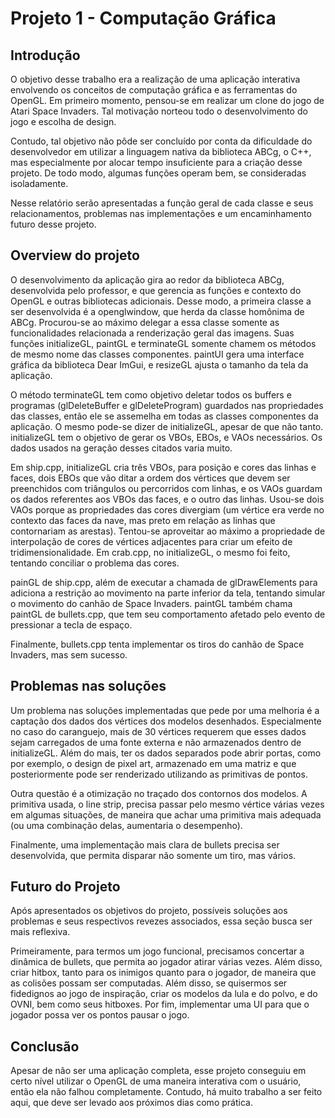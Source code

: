 # Projeto 1 - Computação Gráfica

## Introdução

O objetivo desse trabalho era a realização de uma aplicação interativa envolvendo os conceitos de computação gráfica e as ferramentas do OpenGL. Em primeiro momento, pensou-se em realizar um clone do jogo de Atari Space Invaders. Tal motivação norteou todo o desenvolvimento do jogo e escolha de design.

Contudo, tal objetivo não pôde ser concluído por conta da dificuldade do desenvolvedor em utilizar a linguagem nativa da biblioteca ABCg, o C++, mas especialmente por alocar tempo insuficiente para a criação desse projeto. De todo modo, algumas funções operam bem, se consideradas isoladamente.

Nesse relatório serão apresentadas a função geral de cada classe e seus relacionamentos, problemas nas implementações e um encaminhamento futuro desse projeto.

## Overview do projeto

O desenvolvimento da aplicação gira ao redor da biblioteca ABCg, desenvolvida pelo professor, e que gerencia as funções e contexto do OpenGL e outras bibliotecas adicionais. Desse modo, a primeira classe a ser desenvolvida é a openglwindow, que herda da classe homônima de ABCg. Procurou-se ao máximo delegar a essa classe somente as funcionalidades relacionada a renderização geral das imagens. Suas funções initializeGL, paintGL e terminateGL somente chamem os métodos de mesmo nome das classes componentes. paintUI gera uma interface gráfica da biblioteca Dear ImGui, e resizeGL ajusta o tamanho da tela da aplicação.

O método terminateGL tem como objetivo deletar todos os buffers e programas (glDeleteBuffer e glDeleteProgram) guardados nas propriedades das classes, então ele se assemelha em todas as classes componentes da aplicação. O mesmo pode-se dizer de initializeGL, apesar de que não tanto. initializeGL tem o objetivo de gerar os VBOs, EBOs, e VAOs necessários. Os dados usados na geração desses citados varia muito.

Em ship.cpp, initializeGL cria três VBOs, para posição e cores das linhas e faces, dois EBOs que vão ditar a ordem dos vértices que devem ser preenchidos com triângulos ou percorridos com linhas, e os VAOs guardam os dados referentes aos VBOs das faces, e o outro das linhas. Usou-se dois VAOs porque as propriedades das cores divergiam (um vértice era verde no contexto das faces da nave, mas preto em relação as linhas que contornariam as arestas). Tentou-se aproveitar ao máximo a propriedade de interpolação de cores de vértices adjacentes para criar um efeito de tridimensionalidade. Em crab.cpp, no initializeGL, o mesmo foi feito, tentando conciliar o problema das cores.

painGL de ship.cpp, além de executar a chamada de glDrawElements para adiciona a restrição ao movimento na parte inferior da tela, tentando simular o movimento do canhão de Space Invaders. paintGL também chama paintGL de bullets.cpp, que tem seu comportamento afetado pelo evento de pressionar a tecla de espaço.

Finalmente, bullets.cpp tenta implementar os tiros do canhão de Space Invaders, mas sem sucesso.

## Problemas nas soluções

Um problema nas soluções implementadas que pede por uma melhoria é a captação dos dados dos vértices dos modelos desenhados. Especialmente no caso do caranguejo, mais de 30 vértices requerem que esses dados sejam carregados de uma fonte externa e não armazenados dentro de initializeGL. Além do mais, ter os dados separados pode abrir portas, como por exemplo, o design de pixel art, armazenado em uma matriz e que posteriormente pode ser renderizado utilizando as primitivas de pontos.

Outra questão é a otimização no traçado dos contornos dos modelos. A primitiva usada, o line strip, precisa passar pelo mesmo vértice várias vezes em algumas situações, de maneira que achar uma primitiva mais adequada (ou uma combinação delas, aumentaria o desempenho).

Finalmente, uma implementação mais clara de bullets precisa ser desenvolvida, que permita disparar não somente um tiro, mas vários.

## Futuro do Projeto

Após apresentados os objetivos do projeto, possíveis soluções aos problemas e seus respectivos revezes associados, essa seção busca ser mais reflexiva.

Primeiramente, para termos um jogo funcional, precisamos concertar a dinâmica de bullets, que permita ao jogador atirar várias vezes. Além disso, criar hitbox, tanto para os inimigos quanto para o jogador, de maneira que as colisões possam ser computadas. Além disso, se quisermos ser fidedignos ao jogo de inspiração, criar os modelos da lula e do polvo, e do OVNI, bem como seus hitboxes. Por fim, implementar uma UI para que o jogador possa ver os pontos  pausar o jogo.

## Conclusão

Apesar de não ser uma aplicação completa, esse projeto conseguiu em certo nível utilizar o OpenGL de uma maneira interativa com o usuário, então ela não falhou completamente. Contudo, há muito trabalho a ser feito aqui, que deve ser levado aos próximos dias como prática.
